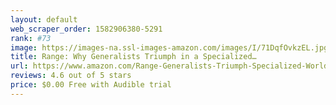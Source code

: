 ```yaml
---
layout: default 
﻿web_scraper_order: 1582906380-5291
rank: #73
image: https://images-na.ssl-images-amazon.com/images/I/71DqfOvkzEL.jpg
title: Range: Why Generalists Triumph in a Specialized…
url: https://www.amazon.com/Range-Generalists-Triumph-Specialized-World/dp/B07N6MPWLS/ref=zg_mw_audible_73?_encoding=UTF8&psc=1&refRID=8A6QF3909XK0JHQBT5YX
reviews: 4.6 out of 5 stars
price: $0.00 Free with Audible trial
---
```


